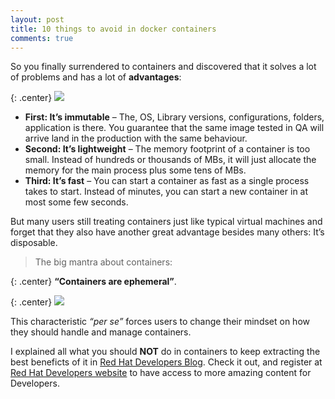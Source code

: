```yaml
---
layout: post
title: 10 things to avoid in docker containers
comments: true
---
```


So you finally surrendered to containers and discovered that it solves a lot of problems and has a lot of **advantages**:

{: .center}
![](https://rhdevelopers.files.wordpress.com/2014/11/shipping_containers_at_clyde.jpg?w=320)

- **First: It’s immutable** – The, OS, Library versions, configurations, folders, application is there. You guarantee that the same image tested in QA will arrive land in the production with the same behaviour.
- **Second: It’s lightweight** – The memory footprint of a container is too small. Instead of hundreds or thousands of MBs, it will just allocate the memory for the main process plus some tens of MBs.
- **Third: It’s fast** – You can start a container as fast as a single process takes to start. Instead of minutes, you can start a new container in at most some few seconds.

But many users still treating containers just like typical virtual machines and forget that they also have another great advantage besides many others: It’s disposable.


> The big mantra about containers: 

{: .center}
 **“Containers are ephemeral”**.

{: .center}
![](https://rhdevelopers.files.wordpress.com/2015/03/rh_icon_container_with_app_flat.png?w=640)

This characteristic *“per se”* forces users to change their mindset on how they should handle and manage containers.

I explained all what you should **NOT** do in containers to keep extracting the best beneficts of it in [Red Hat Developers Blog](http://developerblog.redhat.com/2016/02/24/10-things-to-avoid-in-docker-containers/). Check it out, and register at [Red Hat Developers website](https://developers.redhat.com/) to have access to more amazing content for Developers.

